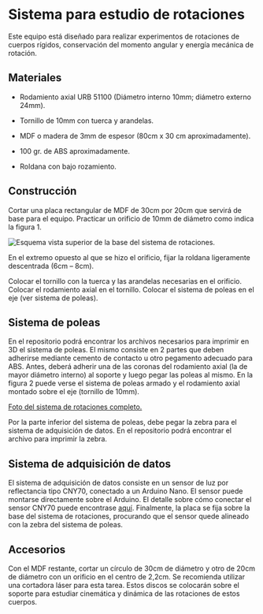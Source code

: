 # Sistema para estudio de rotaciones

Este equipo está diseñado para realizar experimentos de rotaciones de cuerpos rígidos, conservación del momento angular y energía mecánica de rotación.

## Materiales

* Rodamiento axial URB 51100 (Diámetro interno 10mm; diámetro externo 24mm).

* Tornillo de 10mm con tuerca y arandelas.

* MDF o madera de 3mm de espesor (80cm x 30 cm aproximadamente).

* 100 gr. de ABS aproximadamente.

* Roldana con bajo rozamiento.

## Construcción

Cortar una placa rectangular de MDF de 30cm por 20cm que servirá de base para el equipo. Practicar un orificio de 10mm de diámetro como indica la figura 1.

![Esquema vista superior de la base del sistema de rotaciones.](https://github.com/pcremades/Rotaciones/blob/master/Documentaci%C3%B3n/figs/fig1.png)

En el extremo opuesto al que se hizo el orificio, fijar la roldana ligeramente descentrada (6cm – 8cm).

Colocar el tornillo con la tuerca y las arandelas necesarias en el orificio. Colocar el rodamiento axial en el tornillo. Colocar el sistema de poleas en el eje (ver sistema de poleas).

## Sistema de poleas

En el repositorio podrá encontrar los archivos necesarios para imprimir en 3D el sistema de poleas. El mismo consiste en 2 partes que deben adherirse mediante cemento de contacto u otro pegamento adecuado para ABS. Antes, deberá adherir una de las coronas del rodamiento axial (la de mayor diámetro interno) al soporte y luego pegar las poleas al mismo. En la figura 2 puede verse el sistema de poleas armado y el rodamiento axial montado sobre el eje (tornillo de 10mm).

[Foto del sistema de rotaciones completo.](https://github.com/pcremades/Rotaciones/blob/master/Documentaci%C3%B3n/figs/fig2.png)

Por la parte inferior del sistema de poleas, debe pegar la zebra para el sistema de adquisición de datos. En el repositorio podrá encontrar el archivo para imprimir la zebra.

## Sistema de adquisición de datos

El sistema de adquisición de datos consiste en un sensor de luz por reflectancia tipo CNY70, conectado a un Arduino Nano. El sensor puede montarse directamente sobre el Arduino. El detalle sobre cómo conectar el sensor CNY70 puede encontrase [aquí](https://www.minitronica.com/uso-del-sensor-cny70-con-arduino/). Finalmente, la placa se fija sobre la base del sistema de rotaciones, procurando que el sensor quede alineado con la zebra del sistema de poleas.

## Accesorios

Con el MDF restante, cortar un círculo de 30cm de diámetro y otro de 20cm de diámetro con un orificio en el centro de 2,2cm. Se recomienda utilizar una cortadora láser para esta tarea. Estos discos se colocarán sobre el soporte para estudiar cinemática y dinámica de las rotaciones de estos cuerpos.
